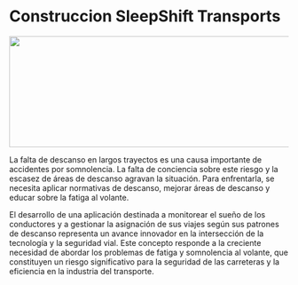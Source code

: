 # Construccion SleepShift Transports

<p align="center">
  <img width="600" height="200" src="![logo](https://github.com/CarlosCorralesY/Construccion_SleepShift_Transports/assets/90006714/ca6dca47-4672-47ea-985c-82ee3f91130f)">
</p>
La falta de descanso en largos trayectos es una causa importante de accidentes por somnolencia. La falta de conciencia sobre este riesgo y la escasez de áreas de descanso agravan la situación. Para enfrentarla, se necesita aplicar normativas de descanso, mejorar áreas de descanso y educar sobre la fatiga al volante.

El desarrollo de una aplicación destinada a monitorear el sueño de los conductores y a gestionar la asignación de sus viajes según sus patrones de descanso representa un avance innovador en la intersección de la tecnología y la seguridad vial. Este concepto responde a la creciente necesidad de abordar los problemas de fatiga y somnolencia al volante, que constituyen un riesgo significativo para la seguridad de las carreteras y la eficiencia en la industria del transporte.
